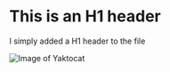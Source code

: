 # This is an H1 header

I simply added a H1 header to the file

![Image of Yaktocat](https://octodex.github.com/images/yaktocat.png)
